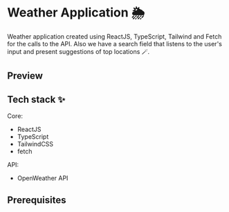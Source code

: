 # Weather Application 🌦️

Weather application created using ReactJS, TypeScript, Tailwind and Fetch for the calls to the API. Also we have a search field that listens to the user's input and present suggestions of top locations 🪄.

## Preview

## Tech stack ✨
Core:
- ReactJS
- TypeScript
- TailwindCSS
- fetch

API:
- OpenWeather API

## Prerequisites